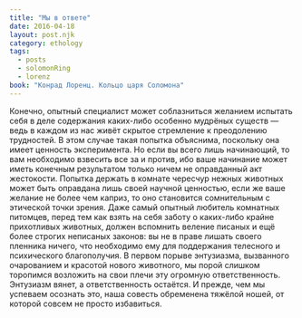 ```yaml
---
title: "Мы в ответе"
date: 2016-04-18
layout: post.njk
category: ethology
tags:
  - posts
  - solomonRing
  - lorenz
book: "Конрад Лоренц. Кольцо царя Соломона"
---
```


Конечно, опытный специалист может соблазниться желанием испытать себя в деле содержания каких-либо особенно мудрёных существ — ведь в каждом из нас живёт скрытое стремление к преодолению трудностей. В этом случае такая попытка объяснима, поскольку она имеет ценность эксперимента. Но если вы всего лишь начинающий, то вам необходимо взвесить все за и против, ибо ваше начинание может иметь конечным результатом только ничем не оправданный акт жестокости. Попытка держать в комнате чересчур нежных животных может быть оправдана лишь своей научной ценностью, если же ваше желание не более чем каприз, то оно становится сомнительным с этической точки зрения. Даже самый опытный любитель комнатных питомцев, перед тем как взять на себя заботу о каких-либо крайне прихотливых животных, должен вспомнить веление писаных и ещё более строгих неписаных законов: вы не в праве лишать своего пленника ничего, что необходимо ему для поддержания телесного и психического благополучия. В первом порыве энтузиазма, вызванного очарованием и красотой нового животного, мы порой слишком торопимся возложить на свои плечи эту огромную ответственность. Энтузиазм вянет, а ответственность остаётся. И прежде, чем мы успеваем осознать это, наша совесть обременена тяжёлой ношей, от которой совсем не просто избавиться.
